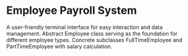 <h1>Employee Payroll System</h1>
<p> A user-friendly terminal interface for easy interaction and data management. Abstract Employee class serving as the foundation for different employee types. Concrete subclasses FullTimeEmployee and PartTimeEmployee with salary calculation.</p>
